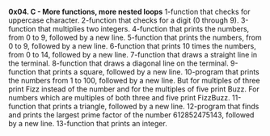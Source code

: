 **0x04. C - More functions, more nested loops**
1-function that checks for uppercase character.
2-function that checks for a digit (0 through 9).
3-function that multiplies two integers.
4-function that prints the numbers, from 0 to 9, followed by a new line.
5-function that prints the numbers, from 0 to 9, followed by a new line.
6-function that prints 10 times the numbers, from 0 to 14, followed by a new line.
7-function that draws a straight line in the terminal.
8-function that draws a diagonal line on the terminal.
9-function that prints a square, followed by a new line.
10-program that prints the numbers from 1 to 100, followed by a new line. But for multiples of three print Fizz instead of the number and for the multiples of five print Buzz. For numbers which are multiples of both three and five print FizzBuzz.
11-function that prints a triangle, followed by a new line.
12-program that finds and prints the largest prime factor of the number 612852475143, followed by a new line.
13-function that prints an integer.
